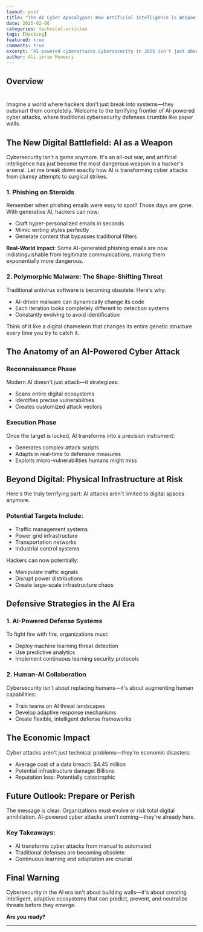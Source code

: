 ```yaml
---
layout: post
title: "The AI Cyber Apocalypse: How Artificial Intelligence is Weaponizing Digital Attacks"
date: 2025-02-06
categories: technical-articles
tags: [Hacking]
featured: true
comments: true
excerpt: "AI-powered cyberattacks.Cybersecurity in 2025 isn't just about technology—it's about survival."
author: Ali imran Muneeri
---
```


## Overview

# 

Imagine a world where hackers don't just break into systems—they outsmart them completely. Welcome to the terrifying frontier of AI-powered cyber attacks, where traditional cybersecurity defenses crumble like paper walls.

## The New Digital Battlefield: AI as a Weapon

Cybersecurity isn't a game anymore. It's an all-out war, and artificial intelligence has just become the most dangerous weapon in a hacker's arsenal. Let me break down exactly how AI is transforming cyber attacks from clumsy attempts to surgical strikes.

### 1. Phishing on Steroids

Remember when phishing emails were easy to spot? Those days are gone. With generative AI, hackers can now:

- Craft hyper-personalized emails in seconds
- Mimic writing styles perfectly
- Generate content that bypasses traditional filters

**Real-World Impact**: Some AI-generated phishing emails are now indistinguishable from legitimate communications, making them exponentially more dangerous.

### 2. Polymorphic Malware: The Shape-Shifting Threat

Traditional antivirus software is becoming obsolete. Here's why:

- AI-driven malware can dynamically change its code
- Each iteration looks completely different to detection systems
- Constantly evolving to avoid identification

Think of it like a digital chameleon that changes its entire genetic structure every time you try to catch it.

## The Anatomy of an AI-Powered Cyber Attack

### Reconnaissance Phase

Modern AI doesn't just attack—it strategizes:

- Scans entire digital ecosystems
- Identifies precise vulnerabilities
- Creates customized attack vectors

### Execution Phase

Once the target is locked, AI transforms into a precision instrument:

- Generates complex attack scripts
- Adapts in real-time to defensive measures
- Exploits micro-vulnerabilities humans might miss

## Beyond Digital: Physical Infrastructure at Risk

Here's the truly terrifying part: AI attacks aren't limited to digital spaces anymore.

### Potential Targets Include:

- Traffic management systems
- Power grid infrastructure
- Transportation networks
- Industrial control systems

Hackers can now potentially:

- Manipulate traffic signals
- Disrupt power distributions
- Create large-scale infrastructure chaos

## Defensive Strategies in the AI Era

### 1. AI-Powered Defense Systems

To fight fire with fire, organizations must:

- Deploy machine learning threat detection
- Use predictive analytics
- Implement continuous learning security protocols

### 2. Human-AI Collaboration

Cybersecurity isn't about replacing humans—it's about augmenting human capabilities:

- Train teams on AI threat landscapes
- Develop adaptive response mechanisms
- Create flexible, intelligent defense frameworks

## The Economic Impact

Cyber attacks aren't just technical problems—they're economic disasters:

- Average cost of a data breach: $4.45 million
- Potential infrastructure damage: Billions
- Reputation loss: Potentially catastrophic

## Future Outlook: Prepare or Perish

The message is clear: Organizations must evolve or risk total digital annihilation. AI-powered cyber attacks aren't coming—they're already here.

### Key Takeaways:

- AI transforms cyber attacks from manual to automated
- Traditional defenses are becoming obsolete
- Continuous learning and adaptation are crucial

## Final Warning

Cybersecurity in the AI era isn't about building walls—it's about creating intelligent, adaptive ecosystems that can predict, prevent, and neutralize threats before they emerge.

**Are you ready?**

---
